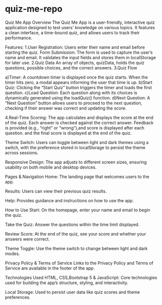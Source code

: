 # quiz-me-repo

Quiz Me App
Overview
The Quiz Me App is a user-friendly, interactive quiz application designed to test users' knowledge on various topics.
It features a clean interface, a time-bound quiz, and allows users to track their performance.

Features:
1.User Registration: Users enter their name and email before starting the quiz.
Form Submission:
The form is used to capture the user’s name and email. It validates the input fields and stores them in localStorage for later use.
2.Quiz Data
An array of objects, quizData, holds the quiz questions, possible choices, and the correct answers.
3.Quiz Flow

a)Timer:  A countdown timer is displayed once the quiz starts. When the timer hits zero, a modal appears informing the user that time is up.
b)Start Quiz: Clicking the “Start Quiz” button triggers the timer and loads the first question.
c)Load Question: Each question along with its choices is dynamically generated using the loadQuiz() function.
d)Next Question: A “Next Question” button allows users to proceed to the next question, checking if their answer was correct and updating the score.

4.Real-Time Scoring: The app calculates and displays the score at the end of the quiz.
Each answer is checked against the correct answer. Feedback is provided (e.g., “right” or “wrong”),and score is displayed after each question.
and the final score is displayed at the end of the quiz.

Theme Switch: Users can toggle between light and dark themes using a switch, with the preference stored in localStorage to persist the theme across sessions.

Responsive Design: The app adjusts to different screen sizes, ensuring usability on both mobile and desktop devices.

Pages & Navigation
Home: The landing page that welcomes users to the app.

Results: Users can view their previous quiz results.

Help: Provides guidance and instructions on how to use the app.

How to Use
Start: On the homepage, enter your name and email to begin the quiz.

Take the Quiz: Answer the questions within the time limit displayed.

Review Score: At the end of the quiz, see your score and whether your answers were correct.

Theme Toggle: Use the theme switch to change between light and dark modes.

Privacy Policy & Terms of Service
Links to the Privacy Policy and Terms of Service are available in the footer of the app.

Technologies Used
HTML, CSS,Bootstrap 5 & JavaScript: Core technologies used for building the app’s structure, styling, and interactivity.

Local Storage: Used to persist user data like quiz scores and theme preferences.







